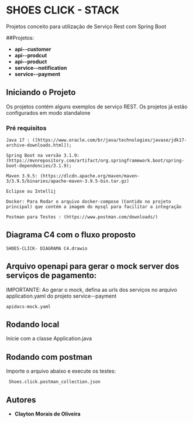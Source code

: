 # SHOES CLICK - STACK

Projetos conceito para utilização de Serviço Rest com Spring Boot

##Projetos:
* **api--customer**
* **api--prodcut**
* **api--product**
* **service--notification**
* **service--payment**

## Iniciando o Projeto

Os projetos contém alguns exemplos de serviço REST. Os projetos já estão configurados em modo standalone

### Pré requisitos

```
Java 17 : ([https://www.oracle.com/br/java/technologies/javase/jdk17-archive-downloads.html]);

Spring Boot na versão 3.1.9:  (https://mvnrepository.com/artifact/org.springframework.boot/spring-boot-dependencies/3.1.9);

Maven 3.9.5: (https://dlcdn.apache.org/maven/maven-3/3.9.5/binaries/apache-maven-3.9.5-bin.tar.gz)

Eclipse ou Intellij

Docker: Para Rodar o arquivo docker-compose (Contido no projeto principal) que contém a imagem do mysql para facilitar a integração

Postman para Testes : (https://www.postman.com/downloads/)
```

## Diagrama C4 com o fluxo proposto
```
SHOES-CLICK- DIAGRAMA C4.drawio
```
## Arquivo openapi para gerar o mock server dos serviços de pagamento:
   IMPORTANTE: Ao gerar o mock, defina as urls dos serviços no 
   arquivo application.yaml do projeto service--payment

```
apidocs-mock.yaml
```

## Rodando local

Inicie com a classe Application.java


## Rodando com postman

Importe o arquivo abaixo e execute os testes:

```
 Shoes.click.postman_collection.json
```

## Autores

* **Clayton Morais de Oliveira**
